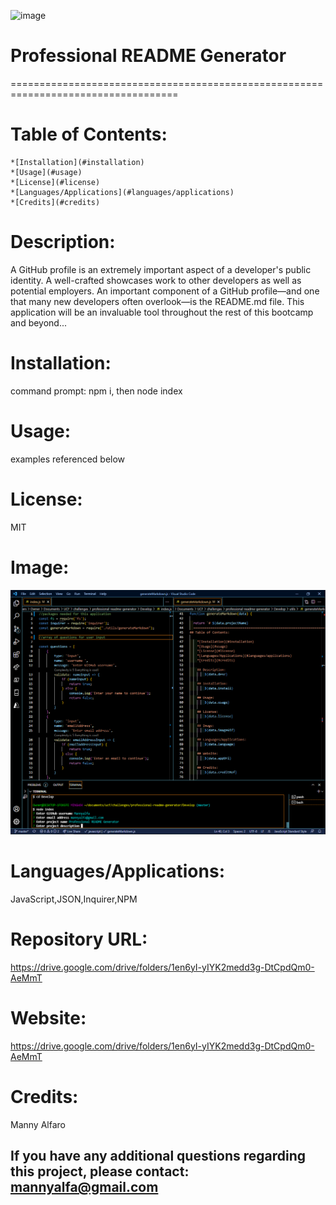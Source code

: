 ![image](https://img.shields.io/badge/license-MIT-green)

# Professional README Generator
  ===================================================================================
# Table of Contents:

    *[Installation](#installation)
    *[Usage](#usage)
    *[License](#license)
    *[Languages/Applications](#languages/applications)
    *[Credits](#credits)

# Description:
 A GitHub profile is an extremely important aspect of a developer's public identity. A well-crafted showcases work to other developers as well as potential employers. An important component of a GitHub profile—and one that many new developers often overlook—is the README.md file. This application will be an invaluable tool throughout the rest of this bootcamp and beyond...

# Installation:
command prompt: npm i, then node index

# Usage:
examples referenced below

# License:
MIT

# Image:
![screenshot](https://github.com/Mannyalfa/professional-readme-generator/blob/master/Develop/assets/screenshot.png)

# Languages/Applications:
JavaScript,JSON,Inquirer,NPM

# Repository URL:
https://drive.google.com/drive/folders/1en6yI-yIYK2medd3g-DtCpdQm0-AeMmT 

# Website:
https://drive.google.com/drive/folders/1en6yI-yIYK2medd3g-DtCpdQm0-AeMmT   
    
# Credits:
Manny Alfaro

## If you have any additional questions regarding this project, please contact: mannyalfa@gmail.com